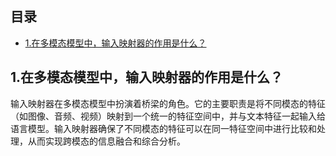 ## 目录

- [1.在多模态模型中，输入映射器的作用是什么？](#1.在多模态模型中，输入映射器的作用是什么？)

<h2 id="1.在多模态模型中，输入映射器的作用是什么？">1.在多模态模型中，输入映射器的作用是什么？</h2>
输入映射器在多模态模型中扮演着桥梁的角色。它的主要职责是将不同模态的特征（如图像、音频、视频）映射到一个统一的特征空间中，并与文本特征一起输入给语言模型。输入映射器确保了不同模态的特征可以在同一特征空间中进行比较和处理，从而实现跨模态的信息融合和综合分析。
